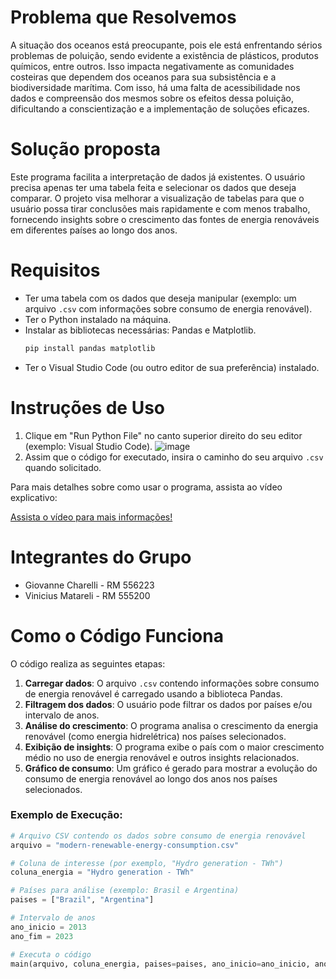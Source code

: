 # Problema que Resolvemos
A situação dos oceanos está preocupante, pois ele está enfrentando sérios problemas de poluição, sendo evidente a existência de plásticos, produtos químicos, entre outros. Isso impacta negativamente as comunidades costeiras que dependem dos oceanos para sua subsistência e a biodiversidade marítima. Com isso, há uma falta de acessibilidade nos dados e compreensão dos mesmos sobre os efeitos dessa poluição, dificultando a conscientização e a implementação de soluções eficazes.

# Solução proposta
Este programa facilita a interpretação de dados já existentes. O usuário precisa apenas ter uma tabela feita e selecionar os dados que deseja comparar. O projeto visa melhorar a visualização de tabelas para que o usuário possa tirar conclusões mais rapidamente e com menos trabalho, fornecendo insights sobre o crescimento das fontes de energia renováveis em diferentes países ao longo dos anos.

# Requisitos
- Ter uma tabela com os dados que deseja manipular (exemplo: um arquivo `.csv` com informações sobre consumo de energia renovável).
- Ter o Python instalado na máquina.
- Instalar as bibliotecas necessárias: Pandas e Matplotlib.
    ```bash
    pip install pandas matplotlib
    ```
- Ter o Visual Studio Code (ou outro editor de sua preferência) instalado.

# Instruções de Uso
1. Clique em "Run Python File" no canto superior direito do seu editor (exemplo: Visual Studio Code).
   ![image](https://github.com/ViniMata/python_Global_Solutions/assets/123563801/40789374-6f8c-4a1a-9b31-48f3abebdd6f)
2. Assim que o código for executado, insira o caminho do seu arquivo `.csv` quando solicitado.

Para mais detalhes sobre como usar o programa, assista ao vídeo explicativo:

<a target="_blank" href="https://youtu.be/FMPBJVXE2eA?si=-1kHIUpL_TAnF_VB">Assista o vídeo para mais informações!</a>

# Integrantes do Grupo
- Giovanne Charelli - RM 556223
- Vinicius Matareli - RM 555200

# Como o Código Funciona
O código realiza as seguintes etapas:

1. **Carregar dados**: O arquivo `.csv` contendo informações sobre consumo de energia renovável é carregado usando a biblioteca Pandas.
2. **Filtragem dos dados**: O usuário pode filtrar os dados por países e/ou intervalo de anos.
3. **Análise do crescimento**: O programa analisa o crescimento da energia renovável (como energia hidrelétrica) nos países selecionados.
4. **Exibição de insights**: O programa exibe o país com o maior crescimento médio no uso de energia renovável e outros insights relacionados.
5. **Gráfico de consumo**: Um gráfico é gerado para mostrar a evolução do consumo de energia renovável ao longo dos anos nos países selecionados.

### Exemplo de Execução:

```python
# Arquivo CSV contendo os dados sobre consumo de energia renovável
arquivo = "modern-renewable-energy-consumption.csv"

# Coluna de interesse (por exemplo, "Hydro generation - TWh")
coluna_energia = "Hydro generation - TWh"

# Países para análise (exemplo: Brasil e Argentina)
paises = ["Brazil", "Argentina"]

# Intervalo de anos
ano_inicio = 2013
ano_fim = 2023

# Executa o código
main(arquivo, coluna_energia, paises=paises, ano_inicio=ano_inicio, ano_fim=ano_fim)
